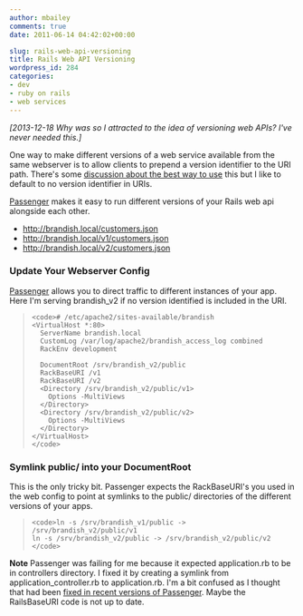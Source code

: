 ```yaml
---
author: mbailey
comments: true
date: 2011-06-14 04:42:02+00:00

slug: rails-web-api-versioning
title: Rails Web API Versioning
wordpress_id: 284
categories:
- dev
- ruby on rails
- web services
---
```


*[2013-12-18 Why was so I attracted to the idea of versioning web APIs? I've never needed this.]*

One way to make different versions of a web service available from the same webserver is to allow clients to prepend a version identifier to the URI path. There's some [discussion about the best way to use](http://stackoverflow.com/questions/389169/best-practices-for-api-versioning) this but I like to default to no version identifier in URIs.

[Passenger](http://www.modrails.com/documentation/Users%20guide%20Apache.html#deploying_rack_to_sub_uri) makes it easy to run different versions of your Rails web api alongside each other.

* http://brandish.local/customers.json
* http://brandish.local/v1/customers.json
* http://brandish.local/v2/customers.json


### Update Your Webserver Config

[Passenger](http://www.modrails.com/documentation/Users%20guide%20Apache.html#deploying_rack_to_sub_uri) allows you to direct traffic to different instances of your app. Here I'm serving brandish_v2 if no version identified is included in the URI.

>     <code># /etc/apache2/sites-available/brandish
>     <VirtualHost *:80>
>       ServerName brandish.local
>       CustomLog /var/log/apache2/brandish_access_log combined
>       RackEnv development
>
>       DocumentRoot /srv/brandish_v2/public
>       RackBaseURI /v1
>       RackBaseURI /v2
>       <Directory /srv/brandish_v2/public/v1>   
>         Options -MultiViews  
>       </Directory>
>       <Directory /srv/brandish_v2/public/v2>   
>         Options -MultiViews  
>       </Directory>
>     </VirtualHost>
>     </code>


### Symlink public/ into your DocumentRoot

This is the only tricky bit. Passenger expects the RackBaseURI's you used in
the web config to point at symlinks to the public/ directories of the different
versions of your apps.

>     <code>ln -s /srv/brandish_v1/public -> /srv/brandish_v2/public/v1
>     ln -s /srv/brandish_v2/public -> /srv/brandish_v2/public/v2
>     </code>


**Note** Passenger was failing for me because it expected application.rb to be in controllers directory. I fixed it by creating a symlink from application_controller.rb to application.rb. I'm a bit confused as I thought that had been [fixed in recent versions of Passenger](http://geminstallthat.wordpress.com/2009/03/01/passenger-with-rails-23-application-missingsourcefile/). Maybe the RailsBaseURI code is not up to date.
